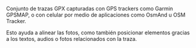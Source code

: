 Conjunto de trazas GPX capturadas con GPS trackers como Garmin GPSMAP, o con celular por medio de aplicaciones como OsmAnd u OSM Tracker.

Esto ayuda a alinear las fotos, como también posicionar elementos gracias a los textos, audios o fotos relacionados con la traza.
